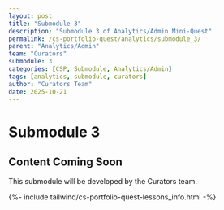 ```yaml
---
layout: post
title: "Submodule 3"
description: "Submodule 3 of Analytics/Admin Mini-Quest"
permalink: /cs-portfolio-quest/analytics/submodule_3/
parent: "Analytics/Admin"
team: "Curators"
submodule: 3
categories: [CSP, Submodule, Analytics/Admin]
tags: [analytics, submodule, curators]
author: "Curators Team"
date: 2025-10-21
---
```


# Submodule 3

## Content Coming Soon
This submodule will be developed by the Curators team.

{%- include tailwind/cs-portfolio-quest-lessons_info.html -%}